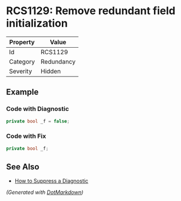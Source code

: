 # RCS1129: Remove redundant field initialization

| Property | Value      |
| -------- | ---------- |
| Id       | RCS1129    |
| Category | Redundancy |
| Severity | Hidden     |

## Example

### Code with Diagnostic

```csharp
private bool _f = false;
```

### Code with Fix

```csharp
private bool _f;
```

## See Also

* [How to Suppress a Diagnostic](../HowToConfigureAnalyzers.md#how-to-suppress-a-diagnostic)


*\(Generated with [DotMarkdown](http://github.com/JosefPihrt/DotMarkdown)\)*
